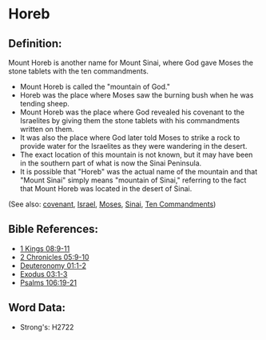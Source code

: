 # Horeb #

## Definition: ##

Mount Horeb is another name for Mount Sinai, where God gave Moses the stone tablets with the ten commandments.

* Mount Horeb is called the "mountain of God."
* Horeb was the place where Moses saw the burning bush when he was tending sheep.
* Mount Horeb was the place where God revealed his covenant to the Israelites by giving them the stone tablets with his commandments written on them.
* It was also the place where God later told Moses to strike a rock to provide water for the Israelites as they were wandering in the desert.
* The exact location of this mountain is not known, but it may  have been in the southern part of what is now the Sinai Peninsula.
* It is possible that "Horeb" was the actual name of the mountain and that "Mount Sinai" simply means "mountain of Sinai," referring to the fact that Mount Horeb was located in the desert of Sinai.

(See also: [covenant](../kt/covenant.md), [Israel](../kt/israel.md), [Moses](../names/moses.md), [Sinai](../names/sinai.md), [Ten Commandments](../other/tencommandments.md))

## Bible References: ##

* [1 Kings 08:9-11](rc://en/tn/help/1ki/08/09)
* [2 Chronicles 05:9-10](rc://en/tn/help/2ch/05/09)
* [Deuteronomy 01:1-2](rc://en/tn/help/deu/01/01)
* [Exodus 03:1-3](rc://en/tn/help/exo/03/01)
* [Psalms 106:19-21](rc://en/tn/help/psa/106/019)

## Word Data: ##

* Strong's: H2722
